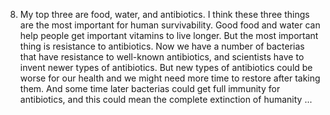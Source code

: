 8.
     My top three are food, water, and antibiotics. I think these three things are the most important for human survivability. Good food and water can help people get important vitamins to live longer. But the most important thing is resistance to antibiotics. Now we have a number of bacterias that have resistance to well-known antibiotics, and scientists have to invent newer types of antibiotics. But new types of antibiotics could be worse for our health and we might need more time to restore after taking them. And some time later bacterias could get full immunity for antibiotics, and this could mean the complete extinction of humanity ...